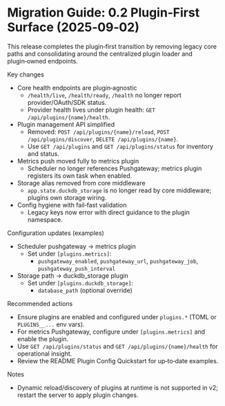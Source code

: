 # Migration Guide: 0.2 Plugin‑First Surface (2025‑09‑02)

This release completes the plugin‑first transition by removing legacy core paths and consolidating around the centralized plugin loader and plugin‑owned endpoints.

Key changes

- Core health endpoints are plugin‑agnostic
  - `/health/live`, `/health/ready`, `/health` no longer report provider/OAuth/SDK status.
  - Provider health lives under plugin health: `GET /api/plugins/{name}/health`.
- Plugin management API simplified
  - Removed: `POST /api/plugins/{name}/reload`, `POST /api/plugins/discover`, `DELETE /api/plugins/{name}`.
  - Use `GET /api/plugins` and `GET /api/plugins/status` for inventory and status.
- Metrics push moved fully to metrics plugin
  - Scheduler no longer references Pushgateway; metrics plugin registers its own task when enabled.
- Storage alias removed from core middleware
  - `app.state.duckdb_storage` is no longer read by core middleware; plugins own storage wiring.
- Config hygiene with fail‑fast validation
  - Legacy keys now error with direct guidance to the plugin namespace.

Configuration updates (examples)

- Scheduler pushgateway → metrics plugin
  - Set under `[plugins.metrics]`:
    - `pushgateway_enabled`, `pushgateway_url`, `pushgateway_job`, `pushgateway_push_interval`
- Storage path → duckdb_storage plugin
  - Set under `[plugins.duckdb_storage]`:
    - `database_path` (optional override)

Recommended actions

- Ensure plugins are enabled and configured under `plugins.*` (TOML or `PLUGINS__...` env vars).
- For metrics Pushgateway, configure under `[plugins.metrics]` and enable the plugin.
- Use `GET /api/plugins/status` and `GET /api/plugins/{name}/health` for operational insight.
- Review the README Plugin Config Quickstart for up‑to‑date examples.

Notes

- Dynamic reload/discovery of plugins at runtime is not supported in v2; restart the server to apply plugin changes.
